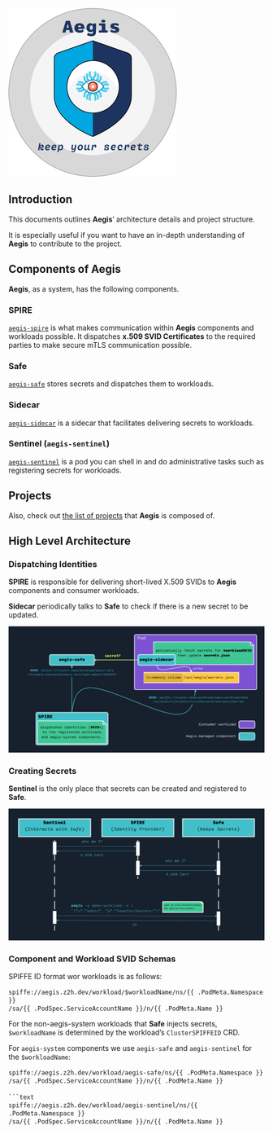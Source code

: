 ![Aegis](assets/aegis-banner.png "Aegis")

## Introduction

This documents outlines **Aegis**’ architecture details and project structure.

It is especially useful if you want to have an in-depth understanding of **Aegis**
to contribute to the project.

## Components of Aegis

**Aegis**, as a system, has the following components.

### SPIRE

[`aegis-spire`][aegis-spire] is what makes communication within **Aegis** components and workloads
possible. It dispatches **x.509 SVID Certificates** to the required parties to make
secure mTLS communication possible.

### Safe

[`aegis-safe`][safe] stores secrets and dispatches them to workloads.

### Sidecar

[`aegis-sidecar`][sidecar] is a sidecar that facilitates delivering secrets to workloads.

### **Sentinel** (`aegis-sentinel`)

[`aegis-sentinel`][sentinel] is a pod you can shell in and do administrative tasks such as
registering secrets for workloads.

[aegis-spire]: https://github.com/zerotohero-dev/aegis-spire
[safe]: https://github.com/zerotohero-dev/aegis-safe
[sidecar]: https://github.com/zerotohero-dev/aegis-sidecar
[sentinel]: https://github.com/zerotohero-dev/aegis-sentinel

## Projects

Also, check out [the list of projects][projects] that **Aegis** is composed of.

[projects]: https://github.com/zerotohero-dev/aegis/blob/main/README.md#projects

## High Level Architecture

### Dispatching Identities

**SPIRE** is responsible for delivering short-lived X.509 SVIDs to **Aegis**
components and consumer workloads.

**Sidecar** periodically talks to **Safe** to check if there is a new secret
to be updated.

![Aegis High Level Architecture](assets/aegis-hla.png "Aegis High Level Architecture")

### Creating Secrets

**Sentinel** is the only place that secrets can be created and registered
to **Safe**.

![Creating Secrets](assets/aegis-create-secrets.png "Creating Secrets")

### Component and Workload SVID Schemas

SPIFFE ID format wor workloads is as follows:

```text
spiffe://aegis.z2h.dev/workload/$workloadName/ns/{{ .PodMeta.Namespace }}
/sa/{{ .PodSpec.ServiceAccountName }}/n/{{ .PodMeta.Name }}
```

For the non-aegis-system workloads that **Safe** injects secrets,
`$workloadName` is determined by the workload’s `ClusterSPIFFEID` CRD.

For `aegis-system` components we use `aegis-safe` and `aegis-sentinel` 
for the `$workloadName`:

```text
spiffe://aegis.z2h.dev/workload/aegis-safe/ns/{{ .PodMeta.Namespace }}
/sa/{{ .PodSpec.ServiceAccountName }}/n/{{ .PodMeta.Name }}

```text
spiffe://aegis.z2h.dev/workload/aegis-sentinel/ns/{{ .PodMeta.Namespace }}
/sa/{{ .PodSpec.ServiceAccountName }}/n/{{ .PodMeta.Name }}
```
